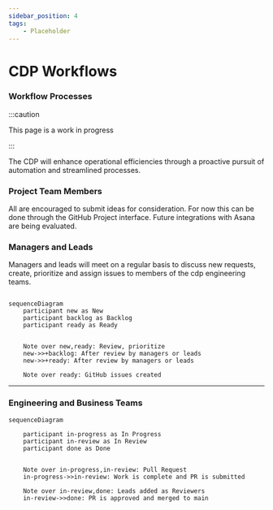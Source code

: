 ```yaml
---
sidebar_position: 4
tags:
    - Placeholder
---
```


# CDP Workflows

### Workflow Processes

:::caution

This page is a work in progress

:::

The CDP will enhance operational efficiencies through a proactive pursuit of automation and streamlined processes.

### Project Team Members
All are encouraged to submit ideas for consideration. For now this can be done through the GitHub Project interface.  Future integrations with Asana are being evaluated.


### Managers and Leads
Managers and leads will meet on a regular basis to discuss new requests, create, prioritize and assign issues to members of the cdp engineering teams.



```mermaid

sequenceDiagram
    participant new as New
    participant backlog as Backlog
    participant ready as Ready


    Note over new,ready: Review, prioritize
    new->>+backlog: After review by managers or leads
    new->>+ready: After review by managers or leads

    Note over ready: GitHub issues created
```



----

### Engineering and Business Teams

```mermaid
sequenceDiagram
    
    participant in-progress as In Progress
    participant in-review as In Review
    participant done as Done


    Note over in-progress,in-review: Pull Request 
    in-progress->>in-review: Work is complete and PR is submitted

    Note over in-review,done: Leads added as Reviewers
    in-review->>done: PR is approved and merged to main

```